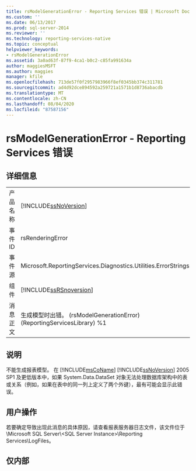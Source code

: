 ```yaml
---
title: rsModelGenerationError - Reporting Services 错误 | Microsoft Docs
ms.custom: ''
ms.date: 06/13/2017
ms.prod: sql-server-2014
ms.reviewer: ''
ms.technology: reporting-services-native
ms.topic: conceptual
helpviewer_keywords:
- rsModelGenerationError
ms.assetid: 3a0ad63f-87f9-4ca1-b0c2-c85fa991634a
author: maggiesMSFT
ms.author: maggies
manager: kfile
ms.openlocfilehash: 713de57f0f2957983966f8ef0345bb374c311781
ms.sourcegitcommit: ad4d92dce894592a259721a1571b1d8736abacdb
ms.translationtype: MT
ms.contentlocale: zh-CN
ms.lasthandoff: 08/04/2020
ms.locfileid: "87587156"
---
```

# <a name="rsmodelgenerationerror---reporting-services-error"></a>rsModelGenerationError - Reporting Services 错误
    
## <a name="details"></a>详细信息  
  
|||  
|-|-|  
|产品名称|[!INCLUDE[ssNoVersion](../../includes/ssnoversion-md.md)]|  
|事件 ID|rsRenderingError|  
|事件源|Microsoft.ReportingServices.Diagnostics.Utilities.ErrorStrings|  
|组件|[!INCLUDE[ssRSnoversion](../../includes/ssrsnoversion-md.md)]|  
|消息正文|生成模型时出错。 (rsModelGenerationError) (ReportingServicesLibrary) %1|  
  
## <a name="explanation"></a>说明  
 不能生成报表模型。 在 [!INCLUDE[msCoName](../../includes/msconame-md.md)] [!INCLUDE[ssNoVersion](../../includes/ssnoversion-md.md)] 2005 SP1 及更低版本中，如果 System.Data.DataSet 对象无法处理数据库架构中的表或关系（例如，如果在表中的同一列上定义了两个外键），最有可能会显示此错误。  
  
## <a name="user-action"></a>用户操作  
 若要确定导致出现此消息的具体原因，请查看报表服务器日志文件，该文件位于 \Microsoft SQL Server\\<SQL Server Instance\>\Reporting Services\LogFiles。  
  
## <a name="internal-only"></a>仅内部  
  
